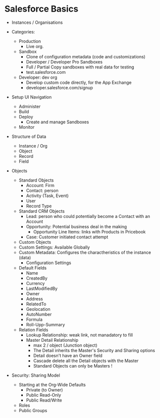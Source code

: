 # Salesforce Basics
- Instances / Organisations
- Categories:
    - Production
        - Live org.
    - Sandbox
        - Clone of configuration metadata (code and customizations)
        - Developer / Developer Pro Sandboxes
        - Full / Partial Copy sandboxes with real data for testing
        - test.salesforce.com
    - Developer: dev org
        - Develop custom code directly, for the App Exchange
        - developer.salesforce.com/signup

- Setup UI Navigation
    - Administer
    - Build
    - Deploy
        - Create and manage Sandboxes
    - Monitor

- Structure of Data
    - Instance / Org
    - Object
    - Record
    - Field

- Objects
    - Standard Objects
        - Account: Firm
        - Contact: person
        - Activity (Task, Event)
        - User
        - Record Type
    - Standard CRM Objects
        - Lead: person who could potentially become a Contact with an Account
        - Opportunity: Potential business deal in the making
            - Opportunity Line Items: links with Products in Pricebook
        - Case: Customer initiated contact attempt
    - Custom Objects
    - Custom Settings: Available Globally
    - Custom Metadata: Configures the charactheristics of the instance (data)
        - Configuration Settings
    - Default Fields
        - Name
        - CreatedBy
        - Currency
        - LastModifiedBy
        - Owner
        - Address
        - RelatedTo
        - Geolocation
        - AutoNumber
        - Formula
        - Roll-Upp-Summary
    - Relation Fields
        - Lookup Relationship: weak link, not manadatory to fill
        - Master Detail Relationship
            - max 2 / object (Junction object)
            - The Detail inherits the Master's Security and Sharing options
            - Detail doesn't have an Owner field
            - Cascade delete all the Detail objects with the Master
            - Standard Objects can only be Masters !
- Security: Sharing Model
    - Starting at the Org-Wide Defaults
        - Private (to Owner)
        - Public Read-Only
        - Public Read/Write
    - Roles
    - Public Groups